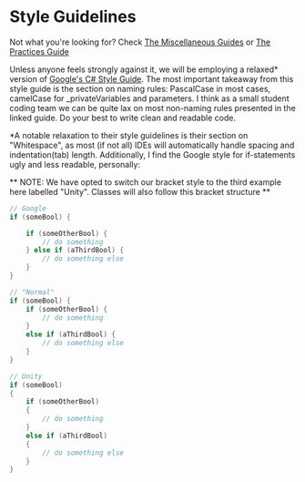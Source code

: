 # Style Guidelines
Not what you're looking for? Check [The Miscellaneous Guides](guides.md) or [The Practices Guide](practices.md)

Unless anyone feels strongly against it, we will be employing a relaxed* version of [Google's C# Style Guide](https://google.github.io/styleguide/csharp-style.html). The
most important takeaway from this style guide is the section on naming rules: PascalCase in most cases, camelCase for _privateVariables and parameters. I think as a 
small student coding team we can be quite lax on most non-naming rules presented in the linked guide. Do your best to write clean and readable code.


*A notable relaxation to their style guidelines is their section on "Whitespace", as most (if not all) IDEs will automatically handle spacing and indentation(tab) length.
Additionally, I find the Google style for if-statements ugly and less readable, personally:

** NOTE: We have opted to switch our bracket style to the third example here labelled "Unity". Classes will also follow this bracket structure **

```csharp
// Google
if (someBool) {

    if (someOtherBool) {
        // do something
    } else if (aThirdBool) {
        // do something else
    }
}

// "Normal"
if (someBool) {
    if (someOtherBool) {
        // do something
    }
    else if (aThirdBool) {
        // do something else 
    }
}

// Unity
if (someBool)
{
    if (someOtherBool) 
    {
        // do something
    }
    else if (aThirdBool)
    {
        // do something else
    }
}


```
